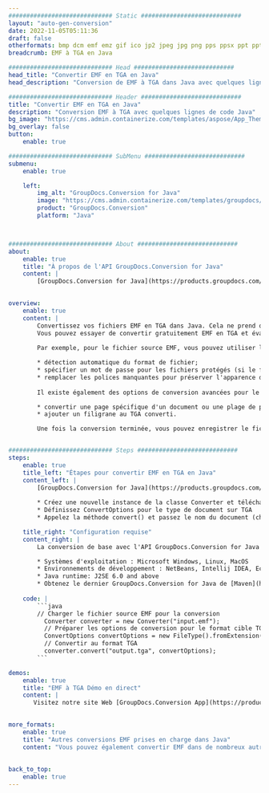```yaml
---
############################# Static ############################
layout: "auto-gen-conversion"
date: 2022-11-05T05:11:36
draft: false
otherformats: bmp dcm emf emz gif ico jp2 jpeg jpg png pps ppsx ppt pptx psb psd svg svgz tga tif tiff webp wmf wmz
breadcrumb: EMF à TGA en Java

############################# Head ############################
head_title: "Convertir EMF en TGA en Java"
head_description: "Conversion de EMF à TGA dans Java avec quelques lignes de code. Convertissez plus de 160 formats de fichiers à l'aide de l'API de conversion de documents GroupDocs pour Java"

############################# Header ############################
title: "Convertir EMF en TGA en Java"
description: "Conversion EMF à TGA avec quelques lignes de code Java"
bg_image: "https://cms.admin.containerize.com/templates/aspose/App_Themes/V3/images/bg/header1.png"
bg_overlay: false
button:
    enable: true

############################# SubMenu ############################
submenu:
    enable: true

    left:
        img_alt: "GroupDocs.Conversion for Java"
        image: "https://cms.admin.containerize.com/templates/groupdocs/images/product-logos/90x90-noborder/groupdocs-conversion-java.png"
        product: "GroupDocs.Conversion"
        platform: "Java"



############################# About ############################
about:
    enable: true
    title: "À propos de l'API GroupDocs.Conversion for Java"
    content: |
        [GroupDocs.Conversion for Java](https://products.groupdocs.com/conversion/java/) est une API de conversion de format de fichier avancée pour la conversion entre les formats d'image et de document populaires tels que Microsoft Office, OpenDocument, PDF, HTML, e-mail, CAO. et bien plus encore avec seulement quelques lignes de code. L'API native détecte automatiquement les formats des documents originaux et propose de nombreuses options de personnalisation des documents convertis. Outre la fonction d'extraction d'informations d'un document, il prend également en charge la mise en cache des résultats de conversion sur le disque local par défaut. Cependant, tout type de stockage de cache peut être pris en charge en implémentant les interfaces appropriées - Amazon S3, Dropbox, Google Drive, Windows Azure, Reddis ou tout autre.
    

overview:
    enable: true
    content: |
        Convertissez vos fichiers EMF en TGA dans Java. Cela ne prend que quelques lignes de code Java sur n'importe quelle plate-forme de votre choix, telle que Windows, Linux, macOS.
        Vous pouvez essayer de convertir gratuitement EMF en TGA et évaluer la qualité des résultats de conversion. En plus des scripts de conversion de fichiers simples, vous pouvez essayer des options plus sophistiquées pour charger le fichier source EMF et stocker la sortie TGA. 
        
        Par exemple, pour le fichier source EMF, vous pouvez utiliser les options de chargement suivantes :

        * détection automatique du format de fichier;
        * spécifier un mot de passe pour les fichiers protégés (si le format de fichier le prend en charge);
        * remplacer les polices manquantes pour préserver l'apparence du document.
        
        Il existe également des options de conversion avancées pour le fichier TGA :

        * convertir une page spécifique d'un document ou une plage de pages;
        * ajouter un filigrane au TGA converti.

        Une fois la conversion terminée, vous pouvez enregistrer le fichier TGA dans votre chemin de fichier local ou dans un stockage tiers tel que FTP, Amazon S3, Google Drive, Dropbox, etc. Veuillez noter - pour convertir EMF à TGA, vous n'avez pas besoin d'installer de logiciel supplémentaire, tel que MS Office, Open Office, Adobe Acrobat Reader, etc.


############################# Steps ############################
steps:
    enable: true
    title_left: "Étapes pour convertir EMF en TGA en Java"
    content_left: |
        [GroupDocs.Conversion for Java](https://products.groupdocs.com/conversion/java/) permet aux développeurs de convertir facilement le fichier EMF en TGA avec quelques lignes de code.
        
        * Créez une nouvelle instance de la classe Converter et téléchargez le fichier EMF avec le chemin complet
        * Définissez ConvertOptions pour le type de document sur TGA
        * Appelez la méthode convert() et passez le nom du document (chemin complet) et le format (TGA) en tant que paramètre

    title_right: "Configuration requise"
    content_right: |
        La conversion de base avec l'API GroupDocs.Conversion for Java peut être effectuée avec seulement quelques lignes de code. Nos API sont prises en charge sur toutes les principales plates-formes et systèmes d'exploitation. Avant d'exécuter le code ci-dessous, assurez-vous que les prérequis suivants sont installés sur votre système.

        * Systèmes d'exploitation : Microsoft Windows, Linux, MacOS
        * Environnements de développement : NetBeans, Intellij IDEA, Eclipse, etc.
        * Java runtime: J2SE 6.0 and above
        * Obtenez le dernier GroupDocs.Conversion for Java de [Maven](https://repository.groupdocs.com/webapp/#/artifacts/browse/tree/General/repo/com/groupdocs/groupdocs-conversion)
         
    code: |
        ```java    
        // Charger le fichier source EMF pour la conversion
          Converter converter = new Converter("input.emf");
          // Préparer les options de conversion pour le format cible TGA
          ConvertOptions convertOptions = new FileType().fromExtension("tga").getConvertOptions();
          // Convertir au format TGA
          converter.convert("output.tga", convertOptions);
        ```

demos:
    enable: true
    title: "EMF à TGA Démo en direct"
    content: |
       Visitez notre site Web [GroupDocs.Conversion App](https://products.groupdocs.app/conversion/family) et essayez la conversion EMF à TGA maintenant. La démo gratuite présente les avantages suivants
          

more_formats:
    enable: true
    title: "Autres conversions EMF prises en charge dans Java"
    content: "Vous pouvez également convertir EMF dans de nombreux autres formats de fichiers. Veuillez consulter la liste ci-dessous."
       
       
back_to_top:
    enable: true
---
```

